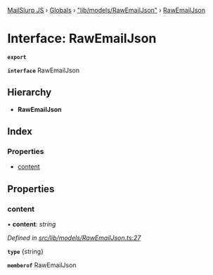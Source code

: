 [MailSlurp JS](../README.md) › [Globals](../globals.md) › ["lib/models/RawEmailJson"](../modules/_lib_models_rawemailjson_.md) › [RawEmailJson](_lib_models_rawemailjson_.rawemailjson.md)

# Interface: RawEmailJson

**`export`** 

**`interface`** RawEmailJson

## Hierarchy

* **RawEmailJson**

## Index

### Properties

* [content](_lib_models_rawemailjson_.rawemailjson.md#content)

## Properties

###  content

• **content**: *string*

*Defined in [src/lib/models/RawEmailJson.ts:27](https://github.com/mailslurp/mailslurp-client-ts-js/blob/fc9510a/src/lib/models/RawEmailJson.ts#L27)*

**`type`** {string}

**`memberof`** RawEmailJson
